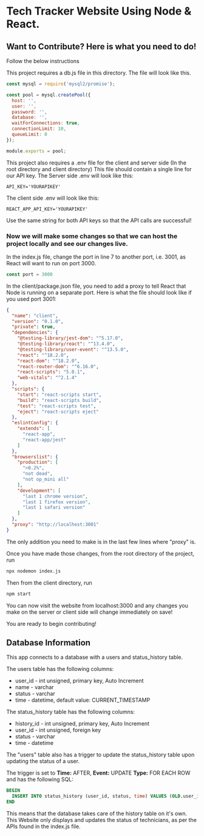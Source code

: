 # Tech Tracker Website Using Node & React.

## Want to Contribute? Here is what you need to do!

Follow the below instructions

This project requires a db.js file in this directory. The file will look like this. 

```Javascript
const mysql = require('mysql2/promise');

const pool = mysql.createPool({
  host: '',
  user: '',
  password: '',
  database: '',
  waitForConnections: true,
  connectionLimit: 10,
  queueLimit: 0
});

module.exports = pool;
```
This project also requires a .env file for the client and server side (In the root directory and client directory)
This file should contain a single line for our API key. The Server side .env will look like this:

```
API_KEY='YOURAPIKEY'
```

The client side .env will look like this:

```
REACT_APP_API_KEY='YOURAPIKEY'
```

Use the same string for both API keys so that the API calls are successful!

### Now we will make some changes so that we can host the project locally and see our changes live.

In the index.js file, change the port in line 7 to another port, i.e. 3001, as React will want to run on port 3000.

```Javascript
const port = 3000
```

In the client/package.json file, you need to add a proxy to tell React that Node is running on a separate port. Here is what the file should look like if you used port 3001:

```JSON
{
  "name": "client",
  "version": "0.1.0",
  "private": true,
  "dependencies": {
    "@testing-library/jest-dom": "^5.17.0",
    "@testing-library/react": "^13.4.0",
    "@testing-library/user-event": "^13.5.0",
    "react": "^18.2.0",
    "react-dom": "^18.2.0",
    "react-router-dom": "^6.16.0",
    "react-scripts": "5.0.1",
    "web-vitals": "^2.1.4"
  },
  "scripts": {
    "start": "react-scripts start",
    "build": "react-scripts build",
    "test": "react-scripts test",
    "eject": "react-scripts eject"
  },
  "eslintConfig": {
    "extends": [
      "react-app",
      "react-app/jest"
    ]
  },
  "browserslist": {
    "production": [
      ">0.2%",
      "not dead",
      "not op_mini all"
    ],
    "development": [
      "last 1 chrome version",
      "last 1 firefox version",
      "last 1 safari version"
    ]
  },
  "proxy": "http://localhost:3001"
}
```

The only addition you need to make is in the last few lines where "proxy" is.

Once you have made those changes, from the root directory of the project, run 

```Bash
npx nodemon index.js
```
Then from the client directory, run 

```Bash
npm start
```

You can now visit the website from localhost:3000 and any changes you make on the server or client side will change immediately on save!

You are ready to begin contributing!

## Database Information

This app connects to a database with a users and status_history table.

The users table has the following columns:

- user_id - int unsigned, primary key, Auto Increment
- name - varchar
- status - varchar
- time - datetime, default value: CURRENT_TIMESTAMP

The status_history table has the following columns:

- history_id - int unsigned, primary key, Auto Increment
- user_id - int unsigned, foreign key
- status - varchar
- time - datetime

The "users" table also has a trigger to update the status_history table upon updating the status of a user.

The trigger is set to **Time:** AFTER, **Event:** UPDATE **Type:** FOR EACH ROW and has the following SQL:

```SQL
BEGIN
  INSERT INTO status_history (user_id, status, time) VALUES (OLD.user_id, NEW.status, Now());
END
```

This means that the database takes care of the history table on it's own. This Website only displays
and updates the status of technicians, as per the APIs found in the index.js file.


